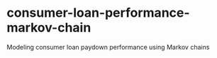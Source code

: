 # consumer-loan-performance-markov-chain
Modeling consumer loan paydown performance using Markov chains
